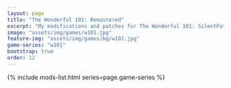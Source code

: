 ```yaml
---
layout: page
title: "The Wonderful 101: Remastered"
excerpt: "My modifications and patches for The Wonderful 101: SilentPatch."
image: "assets/img/games/w101.jpg"
feature-img: "assets/img/games/bg/w101.jpg"
game-series: "w101"
bootstrap: true
order: 12
---
```


{% include mods-list.html series=page.game-series %}